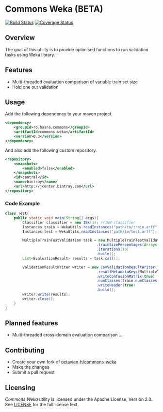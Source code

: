 # Commons Weka (BETA) #

[![Build Status](https://img.shields.io/travis/octavian-h/commons-weka/master.svg)](https://travis-ci.org/octavian-h/commons-weka)
[![Coverage Status](https://img.shields.io/coveralls/octavian-h/commons-weka/master.svg)](https://coveralls.io/github/octavian-h/commons-weka?branch=master)

## Overview ##
The goal of this utility is to provide optimised functions to run validation tasks using Weka library.

## Features ##

* Multi-threaded evaluation comparison of variable train set size
* Hold one out validation

## Usage ##
Add the following dependency to your maven project.
```xml
<dependency>
    <groupId>ro.hasna.commons</groupId>
    <artifactId>commons-weka</artifactId>
    <version>0.3</version>
</dependency>
```

And also add the following custom repository.
```xml
<repository>
    <snapshots>
        <enabled>false</enabled>
    </snapshots>
    <id>central</id>
    <name>bintray</name>
    <url>http://jcenter.bintray.com</url>
</repository>
```

### Code Example ###

```java
class Test{
    public static void main(String[] args){
        Classifier classifier = new IBk(1); //1NN classifier
        Instances train = WekaUtils.readInstances("path/to/train.arff");
        Instances test = WekaUtils.readInstances("path/to/test.arff");

        MultipleTrainTestValidation task = new MultipleTrainTestValidation.Builder(classifier, train, test)
                                          .trainSizePercentages(Arrays.asList(0.6, 0.7, 0.8))
                                          .iterations(10)
                                          .build();
        List<EvaluationResult> results = task.call();

        ValidationResultWriter writer = new CsvValidationResultWriter("path/to/result.csv")
                                          .resultMetadataKeys(MultipleTrainTestValidation.RESULT_METADATA_KEYS)
                                          .writeConfusionMatrix(true)
                                          .numClasses(train.numClasses())
                                          .writeHeader(true)
                                          .build();
        writer.write(results);
        writer.close();
    }
}
```
## Planned features ##

* Multi-threaded cross-domain evaluation comparison ...

## Contributing ##

* Create your own fork of [octavian-h/commons-weka](https://github.com/octavian-h/commons-weka)
* Make the changes
* Submit a pull request

## Licensing ##
_Commons Weka_ utility is licensed under the Apache License, Version 2.0.
See [LICENSE](LICENSE.txt) for the full license text. 

